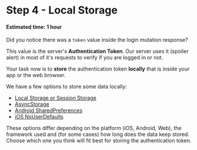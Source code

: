 # Step 4 - Local Storage
#### Estimated time: 1 hour

Did you notice there was a `token` value inside the login mutation response?
 
This value is the server's **Authentication Token**. Our server uses it (spoiler alert) in most of it's requests to verify if you are logged in or not.

Your task now is to **store** the authentication token **locally** that is inside your app or the web browser. 

We have a few options to store some data locally:
- [Local Storage or Session Storage](https://www.robinwieruch.de/local-storage-react/)
- [AsyncStorage](https://facebook.github.io/react-native/docs/asyncstorage)
- [Android SharedPreferences](https://developer.android.com/training/data-storage/shared-preferences)
- [iOS NsUserDefaults](https://www.hackingwithswift.com/example-code/system/how-to-save-user-settings-using-userdefaults)

These options differ depending on the platform (iOS, Android, Web), the framework used and (for some cases) how long does the data keep stored. Choose which one you think will fit best for storing the authentication token.